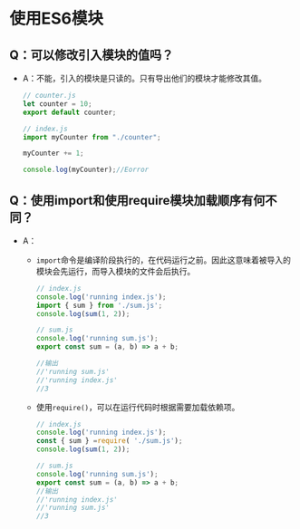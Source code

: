 # 使用ES6模块

## Q：可以修改引入模块的值吗？

* A：不能，引入的模块是只读的。只有导出他们的模块才能修改其值。

  ````javascript
  // counter.js
  let counter = 10;
  export default counter;
  ````

  ````javascript
  // index.js
  import myCounter from "./counter";
  
  myCounter += 1;
  
  console.log(myCounter);//Eorror
  ````


## Q：使用import和使用require模块加载顺序有何不同？

* A：

  * `import`命令是编译阶段执行的，在代码运行之前。因此这意味着被导入的模块会先运行，而导入模块的文件会后执行。

    ````javascript
    // index.js
    console.log('running index.js');
    import { sum } from './sum.js';
    console.log(sum(1, 2));
    
    // sum.js
    console.log('running sum.js');
    export const sum = (a, b) => a + b;
    
    //输出
    //'running sum.js'
    //'running index.js'
    //3
    ````

  * 使用`require()`，可以在运行代码时根据需要加载依赖项。

    ````javascript
    // index.js
    console.log('running index.js');
    const { sum } =require( './sum.js');
    console.log(sum(1, 2));
    
    // sum.js
    console.log('running sum.js');
    export const sum = (a, b) => a + b;
    //输出
    //'running index.js'
    //'running sum.js'
    //3
    ````

    

